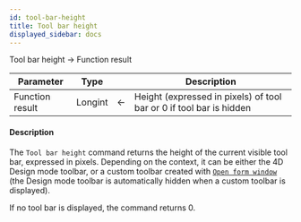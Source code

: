 ```yaml
---
id: tool-bar-height
title: Tool bar height
displayed_sidebar: docs
---
```



<!-- REF #_command_.Tool bar height.Syntax-->Tool bar height  -> Function result<!-- END REF-->


<!-- REF #_command_.Tool bar height.Params -->
|Parameter|Type||Description|
|---------|--- |:---:|------|
|Function result|Longint|<-|Height (expressed in pixels) of tool bar or 0 if tool bar is hidden|
<!-- END REF -->


#### Description




The `Tool bar height` command returns the height of the current visible tool bar, expressed in pixels. Depending on the context, it can be either the 4D Design mode toolbar, or a custom toolbar created with  [`Open form window`](open-form-window.md) (the Design mode toolbar is automatically hidden when a custom toolbar is displayed).

If no tool bar is displayed, the command returns 0.


